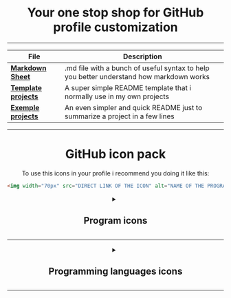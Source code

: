 <div align="center">

# Your one stop shop for GitHub profile customization
  
</div>

---

<div align="center">

File|Description
--|--
**[Markdown Sheet](https://github.com/mota494/READMESheet/blob/main/Markdown%20Sheet.md)**|.md file with a bunch of useful syntax to help you better understand how markdown works
**[Template projects](https://github.com/mota494/READMESheet/blob/main/Template_projects.md)**|A super simple README template that i normally use in my own projects
**[Exemple projects](https://github.com/mota494/READMESheet/blob/main/Exemple_projects.md)**|An even simpler and quick README just to summarize a project in a few lines

---

# GitHub icon pack

To use this icons in your profile i recommend you doing it like this:
```html
<img width="70px" src="DIRECT LINK OF THE ICON" alt="NAME OF THE PROGRAM/LANGUAGE">
```
<details>
  <summary><h2>Program icons</h2></summary>
  
  Icon|Name|Direct Link
  --|--|--
  <img width="70px" src="https://i.imgur.com/JTYn7ap.png">| Microsoft Access black and white icon | `https://i.imgur.com/JTYn7ap.png` 
  <img width="70px" src="https://i.imgur.com/Hpeneka.png">| Microsoft Access default icon | `https://i.imgur.com/Hpeneka.png`
  <img width="70px" src="https://i.imgur.com/EPH4XUN.png">| Android Studio black and white icon | `https://i.imgur.com/EPH4XUN.png`
  <img width="70px" src="https://i.imgur.com/EZXnPiY.png">| Android Studio default icon | `https://i.imgur.com/EZXnPiY.png`
  <img width="70px" src="https://i.imgur.com/m51rn4j.png">| Adobe Illustrator black and white icon | `https://i.imgur.com/m51rn4j.png`
  <img width="70px" src="https://i.imgur.com/QGU1AQg.png">| Adobe Illustrator default icon | `https://i.imgur.com/QGU1AQg.png`
  <img width="70px" src="https://i.imgur.com/LcbUMVn.png">| Adobe Photoshop black and white icon | `https://i.imgur.com/LcbUMVn.png`
  <img width="70px" src="https://i.imgur.com/E6exww4.png">| Adobe Photoshop default icon | `https://i.imgur.com/E6exww4.png`
  <img width="70px" src="https://i.imgur.com/GbIY6FK.png">| Adobe Premiere black and white icon | `https://i.imgur.com/GbIY6FK.png`
  <img width="70px" src="https://i.imgur.com/7IzFfNZ.png">| Adobe Premiere black and white icon | `https://i.imgur.com/7IzFfNZ.png`
  <img width="70px" src="https://i.imgur.com/SXfZbdN.png">| Visual Studio Code black and white icon | `https://i.imgur.com/SXfZbdN.png`
  <img width="70px" src="https://i.imgur.com/yY111FZ.png">| Visual Studio Code default icon | `https://i.imgur.com/yY111FZ.png`
  <img width="70px" src="https://i.imgur.com/euoniog.png">| Unity Game Engine black and white icon | `https://i.imgur.com/euoniog.png`
  <img width="70px" src="https://i.imgur.com/ZWwWOY6.png">| Unity Game Engine default icon | `https://i.imgur.com/ZWwWOY6.png`
  <img width="70px" src="https://i.imgur.com/CoavbQ9.png">| Bizagi Modeler black and white icon | `https://i.imgur.com/CoavbQ9.png`
  <img width="70px" src="https://i.imgur.com/xjgnUTX.png">| Bizagi Modeler default icon | `https://i.imgur.com/xjgnUTX.png`
  <img width="70px" src="https://i.imgur.com/VPKugpi.png">| Sony Vegas Pro black and white icon | `https://i.imgur.com/VPKugpi.png`
  <img width="70px" src="https://i.imgur.com/XichCbP.png">| Sony Vegas Pro default icon | `https://i.imgur.com/XichCbP.png`
  <img width="70px" src="https://i.imgur.com/rrEA8Op.png">| Apache NetBeans black and white icon | `https://i.imgur.com/rrEA8Op.png`
  <img width="70px" src="https://i.imgur.com/kTFUfwF.png">| Apache NetBeans default icon | `https://i.imgur.com/kTFUfwF.png`
  <img width="70px" src="https://i.imgur.com/6W6Lr8n.png">| MySql Database black and white icon | `https://i.imgur.com/6W6Lr8n.png`
  <img width="70px" src="https://i.imgur.com/UOB6MW0.png">| MySql Database default icon | `https://i.imgur.com/UOB6MW0.png`
  <img width="70px" src="https://i.imgur.com/cA9WepO.png">| JetBrains C Lion black and white icon | `https://i.imgur.com/cA9WepO.png`
  <img width="70px" src="https://i.imgur.com/FEabgH9.png">| JetBrains C Lion default icon | `https://i.imgur.com/FEabgH9.png`
  <img width="70px" src="https://i.imgur.com/2HMpK2V.png">| NPM black and white icon | `https://i.imgur.com/2HMpK2V.png`
  <img width="70px" src="https://i.imgur.com/RbwcFiN.png">| NPM default icon | `https://i.imgur.com/RbwcFiN.png`
  <img width="70px" src="https://i.imgur.com/YWVPZWu.png">| JetBrains WebStorm black and white icon | `https://i.imgur.com/YWVPZWu.png`
  <img width="70px" src="https://i.imgur.com/Ephyrfp.png">| JetBrains WebStorm default icon | `https://i.imgur.com/Ephyrfp.png`
  <img width="70px" src="https://i.imgur.com/27hqK6l.png">| Amazon Web Services black and white icon | `https://i.imgur.com/27hqK6l.png`
  <img width="70px" src="https://i.imgur.com/mzdwxFx.png">| Amazon Web Services default icon | `https://i.imgur.com/mzdwxFx.png`
  <img width="70px" src="https://i.imgur.com/aisjvvy.png">| Git black and white icon | `https://i.imgur.com/aisjvvy.png`
  <img width="70px" src="https://i.imgur.com/m8rKYUZ.png">| Git default icon | `https://i.imgur.com/m8rKYUZ.png`
  <img width="70px" src="https://i.imgur.com/tuJWm36.png">| GitHub black and white icon | `https://i.imgur.com/tuJWm36.png`
  <img width="70px" src="https://i.imgur.com/t2ttPzu.png">| GitHub default icon | `https://i.imgur.com/t2ttPzu.png`
  <img width="70px" src="https://i.imgur.com/HvIhhz1.png">| Adobe After Effects black and white icon | `https://i.imgur.com/HvIhhz1.png`
  <img width="70px" src="https://i.imgur.com/S8Momz6.png">| Adobe After Effects default icon | `https://i.imgur.com/S8Momz6.png`
  <img width="70px" src="https://i.imgur.com/twNOx4d.png">| Microsoft Excel black and white icon | `https://i.imgur.com/twNOx4d.png`
  <img width="70px" src="https://i.imgur.com/rfwdUpx.png">| Microsoft Excel default icon | `https://i.imgur.com/rfwdUpx.png`
  <img width="70px" src="https://i.imgur.com/o5XvpaK.png">| Microsoft Word black and white icon | `https://i.imgur.com/o5XvpaK.png`
  <img width="70px" src="https://i.imgur.com/NErWFc1.png">| Microsoft Word default icon | `https://i.imgur.com/NErWFc1.png`
  <img width="70px" src="https://i.imgur.com/76oKTou.png">| Microsfot Power Point black and white icon | `https://i.imgur.com/76oKTou.png`
  <img width="70px" src="https://i.imgur.com/jW3EmL9.png">| Microsoft Power Point default icon | `https://i.imgur.com/jW3EmL9.png`
  <img width="70px" src="https://i.imgur.com/wRQdTRI.png">| Vi improved default icon | `https://i.imgur.com/wRQdTRI.png`
  <img width="70px" src="https://i.imgur.com/JfgNIeS.png">| Vi improved black and white icon | `https://i.imgur.com/JfgNIeS.png`
  <img width="70px" src="https://i.imgur.com/0SsueG5.png">| NeoVim black and white icon | `https://i.imgur.com/0SsueG5.png`
  <img width="70px" src="https://i.imgur.com/uxnJaQz.png">| NeoVim default icon | `https://i.imgur.com/uxnJaQz.png`
  <img width="70px" src="https://i.imgur.com/2REEObO.png">| Oracle PlSql black and white icon | `https://i.imgur.com/2REEObO.png`
  <img width="70px" src="https://i.imgur.com/ty9azno.png">| Oracle PlSql default icon | `https://i.imgur.com/ty9azno.png`
  <img width="70px" src="https://i.imgur.com/RmTayrE.png">| Mongo DB black and white icon | `https://i.imgur.com/RmTayrE.png`
  <img width="70px" src="https://i.imgur.com/TeIh4Rv.png">| Mongo DB default icon | `https://i.imgur.com/TeIh4Rv.png`
  <img width="70px" src="https://i.imgur.com/zTO916m.png">| Bash black and white icon | `https://i.imgur.com/zTO916m.png`
  <img width="70px" src="https://i.imgur.com/z9shluT.png">| Bash default icon | `https://i.imgur.com/z9shluT.png`
  <img width="70px" src="https://i.imgur.com/vxjIMbz.png">| Emacs black and white icon | `https://i.imgur.com/vxjIMbz.png`
  <img width="70px" src="https://i.imgur.com/SwX9QhU.png">| Emacs default icon | `https://i.imgur.com/SwX9QhU.png`
  <img width="70px" src="https://i.imgur.com/SOfbqNL.png">| Blender black and white icon | `https://i.imgur.com/SOfbqNL.png`
  <img width="70px" src="https://i.imgur.com/GnGNHKw.png">| Blender default icon | `https://i.imgur.com/GnGNHKw.png`
  <img width="70px" src="https://i.imgur.com/S3AJlUl.png">| Linux black and white icon | `https://i.imgur.com/S3AJlUl.png`
  <img width="70px" src="https://i.imgur.com/7DkX1WS.png">| Linux default icon | `https://i.imgur.com/7DkX1WS.png`
  <img width="70px" src="https://i.imgur.com/sadt1Lg.png">| Unreal Game Engine default Icon | `https://i.imgur.com/sadt1Lg.png`
  <img width="70px" src="https://i.imgur.com/G4bVBGA.png">| Unreal Game Engine black and white icon | `https://i.imgur.com/G4bVBGA.png`
<!--<img width="70px" src="">|  | `` -->
</details>

___
<details>
  <summary><h2>Programming languages icons</h2></summary>
  
  Icon|Name|Direct Link
  --|--|--
  <img width="70px" src="https://i.imgur.com/omMjgqK.png">| C Programming Language black and white icon | `https://i.imgur.com/omMjgqK.png`
  <img width="70px" src="https://i.imgur.com/2tkmLF2.png">| C Programming Language default icon | `https://i.imgur.com/2tkmLF2.png`
  <img width="70px" src="https://i.imgur.com/DE9Q7qt.png">| C++ black and white icon | `https://i.imgur.com/DE9Q7qt.png`
  <img width="70px" src="https://i.imgur.com/KAeqEoh.png">| C++ default icon | `https://i.imgur.com/KAeqEoh.png`
  <img width="70px" src="https://i.imgur.com/SiPWhTi.png">| Microsft C# black and white icon | `https://i.imgur.com/SiPWhTi.png`
  <img width="70px" src="https://i.imgur.com/t7Bm9Ln.png">| Microsoft C# default icon | `https://i.imgur.com/t7Bm9Ln.png`
  <img width="70px" src="https://i.imgur.com/cmR5HnC.png">| Java black and white icon | `https://i.imgur.com/cmR5HnC.png`
  <img width="70px" src="https://i.imgur.com/EV2mrFM.png">| Java default icon | `https://i.imgur.com/EV2mrFM.png`
  <img width="70px" src="https://i.imgur.com/gp6D6Cl.png">| JavaScript black and white icon | `https://i.imgur.com/gp6D6Cl.png`
  <img width="70px" src="https://i.imgur.com/eJU75IJ.png">| JavaScript default icon | `https://i.imgur.com/eJU75IJ.png`
  <img width="70px" src="https://i.imgur.com/8lXVSp6.png">| HTML5 black and white icon | `https://i.imgur.com/8lXVSp6.png`
  <img width="70px" src="https://i.imgur.com/wgik4Wp.png">| HTML5 default icon | `https://i.imgur.com/wgik4Wp.png`
  <img width="70px" src="https://i.imgur.com/ORYnEbV.png">| CSS3 black and white icon | `https://i.imgur.com/ORYnEbV.png`
  <img width="70px" src="https://i.imgur.com/IycOl6h.png">| CSS3 default icon | `https://i.imgur.com/IycOl6h.png`
  <img width="70px" src="https://i.imgur.com/OQ82njU.png">| php black and white icon | `https://i.imgur.com/OQ82njU.png`
  <img width="70px" src="https://i.imgur.com/5zvrsTa.png">| php default icon | `https://i.imgur.com/5zvrsTa.png`
  <img width="70px" src="https://i.imgur.com/1ALWRaC.png">| Rust black and white icon | `https://i.imgur.com/1ALWRaC.png`
  <img width="70px" src="https://i.imgur.com/1WU4Yo7.png">| Rust default icon | `https://i.imgur.com/1WU4Yo7.png`
  <img width="70px" src="https://i.imgur.com/gOdnQcL.png">| React framework black and white icon | `https://i.imgur.com/gOdnQcL.png`
  <img width="70px" src="https://i.imgur.com/PJyzFhr.png">| React framework default icon | `https://i.imgur.com/PJyzFhr.png`
  <img width="70px" height="70px" src="https://i.imgur.com/aPF1PkK.png">| Markdown black and white icon | `https://i.imgur.com/aPF1PkK.png`
  <img width="70px" height="70px" src="https://i.imgur.com/V8YzLDo.png">| Markdown default icon | `https://i.imgur.com/V8YzLDo.png`
  <img width="70px" height="70px" src="https://i.imgur.com/rSfNWJW.png">| Ruby black and white icon | `https://i.imgur.com/rSfNWJW.png`
  <img width="70px" height="70px" src="https://i.imgur.com/s0cWPQf.png">| Ruby default icon | `https://i.imgur.com/s0cWPQf.png`
  <img width="70px" height="70px" src="https://i.imgur.com/pjAuUKg.png">| Kotlin black and white icon | `https://i.imgur.com/pjAuUKg.png`
  <img width="70px" height="70px" src="https://i.imgur.com/gE4jfUG.png">| Kotlin default icon | `https://i.imgur.com/gE4jfUG.png`
  <img width="70px" height="70px" src="https://i.imgur.com/WwaHias.png">| Lua black and white icon | `https://i.imgur.com/WwaHias.png`
  <img width="70px" height="70px" src="https://i.imgur.com/4nIIvi9.png">| Lua defalut icon | `https://i.imgur.com/4nIIvi9.png`
  <img width="70px" height="70px" src="https://i.imgur.com/jhm1Ifc.png">| Python black and white icon | `https://i.imgur.com/jhm1Ifc.png`
  <img width="70px" height="70px" src="https://i.imgur.com/9YO4lPE.png">| Python default icon | `https://i.imgur.com/9YO4lPE.png`
  <!--<img width="70px" height="70px" src="">|  | `` -->
</details
</div>

---
